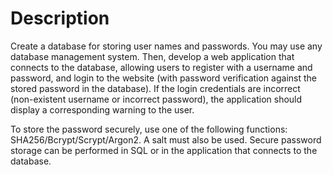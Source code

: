 # Description
Create a database for storing user names and passwords. You may use any database management system. Then, develop a web application that connects to the database, allowing users to register with a username and password, and login to the website (with password verification against the stored password in the database). If the login credentials are incorrect (non-existent username or incorrect password), the application should display a corresponding warning to the user.

To store the password securely, use one of the following functions: SHA256/Bcrypt/Scrypt/Argon2. A salt must also be used. Secure password storage can be performed in SQL or in the application that connects to the database.
